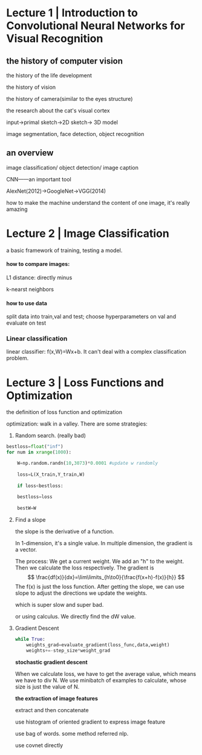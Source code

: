 # Lecture 1 | Introduction to Convolutional Neural Networks for Visual Recognition

## the history of computer vision
the history of the life development

the history of vision

the history of camera(similar to the eyes structure)

the research about the cat's visual cortex

input->primal sketch->2D sketch-> 3D model

image segmentation, face detection, object recognition

## an overview
image classification/ object detection/ image caption

CNN——an important tool

AlexNet(2012)->GoogleNet->VGG(2014)

how to make the machine understand the content of one image, it's really amazing

# Lecture 2 | Image Classification
 a basic framework of training, testing a model.

#### how to compare images:

L1 distance: directly minus 

k-nearst neighbors

#### how to use data

split data into train,val and test; choose hyperparameters on val and evaluate on test

### Linear classification
linear classifier: f(x,W)=Wx+b. It can't deal with a complex classification problem.

# Lecture 3 | Loss Functions and Optimization

the definition of loss function and optimization

optimization: walk in a valley. There are some strategies:

1. Random search. (really bad)
```python
bestloss=float("inf")
for num in xrange(1000):

	W=np.random.randn(10,3073)*0.0001 #update w randomly 
	
	loss=L(X_train,Y_train,W)
		
	if loss<bestloss:
		
	bestloss=loss
		
	bestW=W
```


2. Find a slope

   the slope is the derivative of a function.

   In 1-dimension, it's a single value. In multiple dimension, the gradient is a vector. 

   The process: We get a current weight. We add an "h" to the weight. Then we calculate the loss respectively. The gradient is 
   $$
   \frac{df(x)}{dx}=\lim\limits_{h\to0}{\frac{f(x+h)-f(x)}{h}}
   $$
    The f(x) is just the loss function. After getting the slope, we can use slope to adjust the directions we update the weights.

   which is super slow and super bad.

   or using calculus. We directly find the dW value.

3. Gradient Descent

   ```python
   while True:
       weights_grad=evaluate_gradient(loss_func,data,weight)
       weights+=-step_size*weight_grad
   ```

   **stochastic gradient descent**

   When we calculate loss, we have to get the average value, which means we have to div N. We use minibatch of examples to calculate, whose size is just the value of N.
   
   **the extraction of image features**
   
   extract and then concatenate
   
   use histogram of oriented gradient to express image feature
   
   use bag of words.  some method referred nlp.
   
   use covnet directly
   
   









